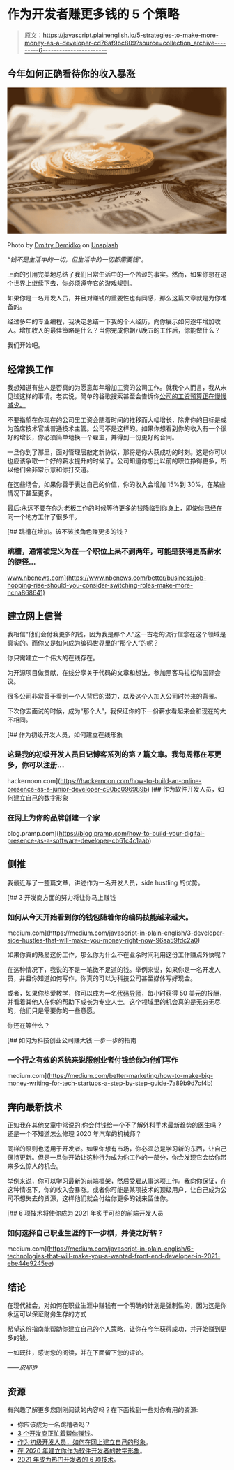 # 作为开发者赚更多钱的 5 个策略

> 原文：<https://javascript.plainenglish.io/5-strategies-to-make-more-money-as-a-developer-cd76af9bc809?source=collection_archive---------6----------------------->

## 今年如何正确看待你的收入暴涨

![](img/237f98c42abe3f10a9b6198bd4fa630c.png)

Photo by [Dmitry Demidko](https://unsplash.com/@wildbook?utm_source=medium&utm_medium=referral) on [Unsplash](https://unsplash.com?utm_source=medium&utm_medium=referral)

*“钱不是生活中的一切，但生活中的一切都需要钱”。*

上面的引用完美地总结了我们日常生活中的一个苦涩的事实。然而，如果你想在这个世界上继续下去，你必须遵守它的游戏规则。

如果你是一名开发人员，并且对赚钱的重要性也有同感，那么这篇文章就是为你准备的。

经过多年的专业编程，我决定总结一下我的个人经历，向你展示如何逐年增加收入。增加收入的最佳策略是什么？当你完成你朝八晚五的工作后，你能做什么？

我们开始吧。

## 经常换工作

我想知道有些人是否真的为愿意每年增加工资的公司工作。就我个人而言，我从未见过这样的事情。老实说，简单的谷歌搜索甚至会告诉你[公司的工资预算正在慢慢减少。](https://www.smcknight.com/salary-increase-decline/)

不要指望在你现在的公司里工资会随着时间的推移而大幅增长，除非你的目标是成为首席技术官或普通技术主管。公司不是这样的。如果你想看到你的收入有一个很好的增长，你必须简单地换一个雇主，并得到一份更好的合同。

一旦你到了那里，面对管理层敲定新协议，那将是你大获成功的时刻。这是你可以也应该争取一个好的薪水提升的时候了。公司知道你想比以前的职位挣得更多，所以他们会非常乐意和你打交道。

在这些场合，如果你善于表达自己的价值，你的收入会增加 15%到 30%，在某些情况下甚至更多。

最后:永远不要在你为老板工作的时候等待更多的钱降临到你身上，即使你已经在同一个地方工作了很多年。

[](https://www.nbcnews.com/better/business/job-hopping-rise-should-you-consider-switching-roles-make-more-ncna868641) [## 跳槽在增加。该不该换角色赚更多的钱？

### 跳槽，通常被定义为在一个职位上呆不到两年，可能是获得更高薪水的捷径…

www.nbcnews.com](https://www.nbcnews.com/better/business/job-hopping-rise-should-you-consider-switching-roles-make-more-ncna868641) 

## 建立网上信誉

我相信“他们会付我更多的钱，因为我是那个人”这一古老的流行信念在这个领域是真实的。而你又是如何成为编码世界里的“那个人”的呢？

你只需建立一个伟大的在线存在。

为开源项目做贡献，在线分享关于代码的文章和想法，参加黑客马拉松和国际会议。

很多公司非常善于看到一个人背后的潜力，以及这个人加入公司时带来的背景。

下次你去面试的时候，成为“那个人”，我保证你的下一份薪水看起来会和现在的大不相同。

[](https://hackernoon.com/how-to-build-an-online-presence-as-a-junior-developer-c90bc096989b) [## 作为初级开发人员，如何建立在线形象

### 这是我的初级开发人员日记博客系列的第 7 篇文章。我每周都在写更多，你可以注册…

hackernoon.com](https://hackernoon.com/how-to-build-an-online-presence-as-a-junior-developer-c90bc096989b) [](https://blog.pramp.com/how-to-build-your-digital-presence-as-a-software-developer-cb61c4c1aab) [## 作为软件开发人员，如何建立自己的数字形象

### 在网上为你的品牌创建一个家

blog.pramp.com](https://blog.pramp.com/how-to-build-your-digital-presence-as-a-software-developer-cb61c4c1aab) 

## 侧推

我最近写了一整篇文章，讲述作为一名开发人员，side hustling 的优势。

[](https://medium.com/javascript-in-plain-english/3-developer-side-hustles-that-will-make-you-money-right-now-96aa59fdc2a0) [## 3 开发商方面的努力将让你马上赚钱

### 如何从今天开始看到你的钱包随着你的编码技能越来越大。

medium.com](https://medium.com/javascript-in-plain-english/3-developer-side-hustles-that-will-make-you-money-right-now-96aa59fdc2a0) 

如果你真的热爱这份工作，那么你为什么不在业余时间利用这份工作赚点外快呢？

在这种情况下，我说的不是一笔微不足道的钱。举例来说，如果你是一名开发人员，并且你知道如何写作，你真的可以为科技公司甚至媒体写好现金。

或者，如果你热爱教学，你可以成为一名[代码导师](https://www.codementor.io/)，每小时获得 50 美元的报酬，并看着其他人在你的帮助下成长为专业人士。这个领域里的机会真的是无穷无尽的，他们只是需要你的一些意愿。

你还在等什么？

[](https://medium.com/better-marketing/how-to-make-big-money-writing-for-tech-startups-a-step-by-step-guide-7a89b9d7cf4b) [## 如何为科技创业公司赚大钱:一步一步的指南

### 一个行之有效的系统来说服创业者付钱给你为他们写作

medium.com](https://medium.com/better-marketing/how-to-make-big-money-writing-for-tech-startups-a-step-by-step-guide-7a89b9d7cf4b) 

## 奔向最新技术

正如我在其他文章中常说的:你会付钱给一个不了解外科手术最新趋势的医生吗？还是一个不知道怎么修理 2020 年汽车的机械师？

同样的原则也适用于开发者。如果你想有市场，你必须总是学习新的东西，让自己保持更新。但是一旦你开始让这种行为成为你工作的一部分，你会发现它会给你带来多么惊人的机会。

举例来说，你可以学习最新的前端框架，然后受雇从事这项工作。我向你保证，在这种情况下，你的收入会暴涨。或者你可能是某项技术的顶级用户，让自己成为公司不想失去的资源，这样他们就会付给你更多的钱来留住你。

[](https://medium.com/javascript-in-plain-english/6-technologies-that-will-make-you-a-wanted-front-end-developer-in-2021-ebe44e9245ee) [## 6 项技术将使你成为 2021 年炙手可热的前端开发人员

### 如何选择自己职业生涯的下一步棋，并使之好转？

medium.com](https://medium.com/javascript-in-plain-english/6-technologies-that-will-make-you-a-wanted-front-end-developer-in-2021-ebe44e9245ee) 

## 结论

在现代社会，对如何在职业生涯中赚钱有一个明确的计划是强制性的，因为这是你永远可以保证财务生存的方式

希望这份指南能帮助你建立自己的个人策略，让你在今年获得成功，并开始赚到更多的钱。

一如既往，感谢您的阅读，并在下面留下您的评论。

——*皮耶罗*

## 资源

有兴趣了解更多您刚刚阅读的内容吗？在下面找到一些对你有用的资源:

*   你应该成为一名跳槽者吗？
*   [3 个开发商正忙着帮你赚钱](https://medium.com/javascript-in-plain-english/3-developer-side-hustles-that-will-make-you-money-right-now-96aa59fdc2a0)。
*   [作为初级开发人员，如何在网上建立自己的形象](https://hackernoon.com/how-to-build-an-online-presence-as-a-junior-developer-c90bc096989b)。
*   [在 2020 年建立你作为软件开发者的数字形象](https://blog.pramp.com/how-to-build-your-digital-presence-as-a-software-developer-cb61c4c1aab)。
*   [2021 年成为热门开发者的 6 项技术](https://medium.com/javascript-in-plain-english/6-technologies-that-will-make-you-a-wanted-front-end-developer-in-2021-ebe44e9245ee)。